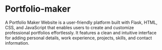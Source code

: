 # Portfolio-maker
A Portfolio Maker Website is a user-friendly platform built with Flask, HTML, CSS, and JavaScript that enables users to create and customize professional portfolios effortlessly. It features a clean and intuitive interface for adding personal details, work experience, projects, skills, and contact information. 
